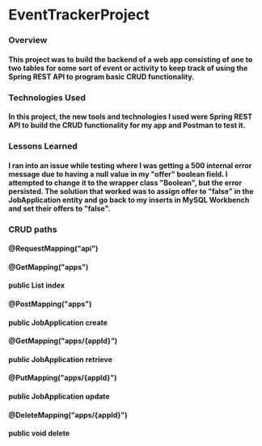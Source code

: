 # EventTrackerProject
### Overview
#### This project was to build the backend of a web app consisting of one to two tables for some sort of event or activity to keep track of using the Spring REST API to program basic CRUD functionality.

### Technologies Used
#### In this project, the new tools and technologies I used were Spring REST API to build the CRUD functionality for my app and Postman to test it.

### Lessons Learned
#### I ran into an issue while testing where I was getting a 500 internal error message due to having a null value in my "offer" boolean field. I attempted to change it to the wrapper class "Boolean", but the error persisted. The solution that worked was to assign offer to "false" in the JobApplication entity and go back to my inserts in MySQL Workbench and set their offers to "false".

### CRUD paths
#### @RequestMapping("api")

#### @GetMapping("apps")
#### public List<JobApplication> index

####	@PostMapping("apps")
####	public JobApplication create

####	@GetMapping("apps/{appId}")
####	public JobApplication retrieve

####	@PutMapping("apps/{appId}")
####	public JobApplication update

####	@DeleteMapping("apps/{appId}")
####	public void delete

